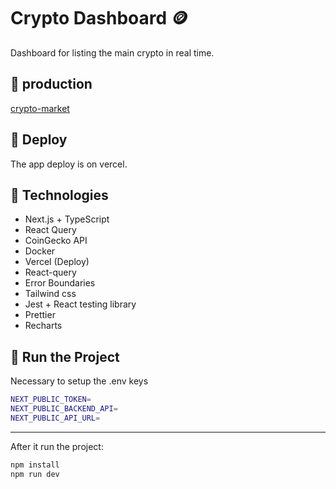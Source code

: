 # Crypto Dashboard 🪙

Dashboard for listing the main crypto in real time.

## 💫 production

[crypto-market](https://crypto-market-theta-nine.vercel.app/)

## 💾 Deploy

The app deploy is on vercel.

## 🔧 Technologies

- Next.js + TypeScript
- React Query
- CoinGecko API
- Docker
- Vercel (Deploy)
- React-query
- Error Boundaries
- Tailwind css
- Jest + React testing library
- Prettier
- Recharts

## 🚀 Run the Project

Necessary to setup the .env keys

```bash
NEXT_PUBLIC_TOKEN=
NEXT_PUBLIC_BACKEND_API=
NEXT_PUBLIC_API_URL=
```

---

After it run the project:

```bash
npm install
npm run dev
```
